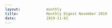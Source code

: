 ```yaml
---
layout:            monthly
title:             Monthly Digest November 2019
date:              2019-11-01
---
```

